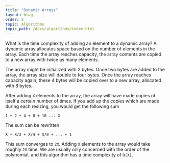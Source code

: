 ```yaml
---
title: "Dynamic Arrays"
layout: blog
order: 2
topic: Algorithms
topic_path: /docs/algorithms/index.html
---
```

What is the time complexity of adding an element to a dynamic array? A dynamic array allocates space based on the number of elements in the array. Each time the array reaches capacity, the array contents are copied to a new array with twice as many elements.

The array might be initialized with 2 bytes. Once two bytes are added to the array, the array size will double to four bytes. Once the array reaches capacity again, these 4 bytes will be copied over to a new array, allocated with 8 bytes.

After adding `X` elements to the array, the array will have made copies of itself a certain number of times. If you add up the copies which are made during each resizing, you would get the following sum
```
1 + 2 + 4 + 8 + 16 ... X
```
The sum can be rewritten
```
X + X/2 + X/4 + X/8 + ... + 1
```
This sum converges to `2X`. Adding `X` elements to the array would take roughly `2X` time. We are usually only concerned with the order of the polynomial, and this algorithm has a time complexity of `O(X)`.